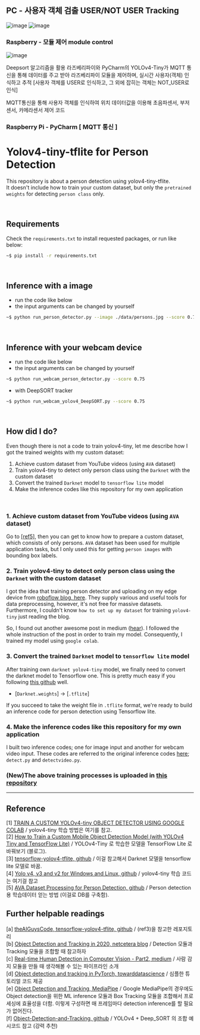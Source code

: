 
## PC - 사용자 객체 검출 USER/NOT USER Tracking
![image](https://user-images.githubusercontent.com/91533318/198879249-8054a64e-b635-4a88-b197-f476b12921fd.png) 
![image](https://user-images.githubusercontent.com/91533318/198879251-d1446455-f558-4258-8235-a1f5b9988ea9.png)


### Raspberry - 모듈 제어 module control
![image](https://user-images.githubusercontent.com/91533318/198879238-a668c095-8d55-4f7d-ace4-afe889bc5042.png)


Deepsort 알고리즘을 활용
라즈베리파이와 PyCharm의 YOLOv4-Tiny가 MQTT 통신을 통해
데이터를 주고 받아 라즈베리파이 모듈을 제어하며, 실시간 사용자(객체) 인식하고 추적
[사용자 객체를 USER로 인식하고, 그 외에 잡히는 객체는 NOT_USER로 인식]

MQTT통신을 통해
사용자 객체를 인식하여
위치 데이터값을 이용해
초음파센서, 부저센서, 카메라센서 제어 코드

### Raspberry Pi - PyCharm  [ MQTT 통신 ]


# Yolov4-tiny-tflite for Person Detection
This repository is about a person detection using yolov4-tiny-tflite. <br/>
It doesn't include how to train your custom dataset, but only the ```pretrained weights``` for detecting ```person class``` only.


<br/>

## Requirements 
Check the ```requirements.txt``` to install requested packages, or run like below:
``` bash
~$ pip install -r requirements.txt
```


<br/>

## Inference with a image
* run the code like below 
* the input arguments can be changed by yourself
```bash
~$ python run_person_detector.py --image ./data/persons.jpg --score 0.75
```

<br/>


## Inference with your webcam device 
* run the code like below 
* the input arguments can be changed by yourself
```bash
~$ python run_webcam_person_detector.py --score 0.75
```
* with DeepSORT tracker 
``` bash
~$ python run_webcam_yolov4_DeepSORT.py --score 0.75
```

<br/>

## How did I do?
Even though there is not a code to train yolov4-tiny, let me describe how I got the trained weights with my custom dataset:
1. Achieve custom dataset from YouTube videos (using ```AVA``` dataset)
2. Train yolov4-tiny to detect only person class using the ```Darknet``` with the custom dataset
3. Convert the trained ```Darknet``` model to ```tensorflow lite``` model
4. Make the inference codes like this repository for my own application

<br/>

### 1. Achieve custom dataset from YouTube videos (using ```AVA``` dataset)
Go to [[ref5]](https://github.com/DoranLyong/AVA-Dataset-Processing-for-Person-Detection), then you can get to know how to prepare a custom dataset, which consists of only persons. ```AVA``` dataset has been used for multiple application tasks, but I only used this for getting ```person images``` with bounding box labels.


### 2. Train yolov4-tiny to detect only person class using the ```Darknet``` with the custom dataset
I got the idea that training person detector and uploading on my edge device from [roboflow blog, here](https://blog.roboflow.com/how-to-train-a-custom-mobile-object-detection-model/). They supply various and useful tools for data preprocessing, however, it's not free for massive datasets. Furthermore, I couldn't know ```how to set up my dataset``` for training ```yolov4-tiny``` just reading the blog.

So, I found out another awesome post in medium ([hear](https://medium.com/analytics-vidhya/train-a-custom-yolov4-tiny-object-detector-using-google-colab-b58be08c9593#a70f)). I followed the whole instruction of the post in order to train my model. Consequently, I trained my model using ```google colab```.


### 3. Convert the trained ```Darknet``` model to ```tensorflow lite``` model
After training own ```darknet yolov4-tiny``` model, we finally need to convert the darknet model to Tensorflow one. This is pretty much easy if you following [this github](https://github.com/hunglc007/tensorflow-yolov4-tflite) well. 
* [```Darknet.weights```] → [```.tflite```]

If you succeed to take the weight file in ```.tflite``` format, we're ready to build an inference code for person detection using Tensorflow lite.

### 4. Make the inference codes like this repository for my own application
I built two inference codes; one for image input and another for webcam video input. These codes are referred to the original inference codes [here](https://github.com/hunglc007/tensorflow-yolov4-tflite);  ```detect.py``` and ```detectvideo.py```.


### (New)The above training processes is uploaded in [this repository](https://github.com/DoranLyong/Darknet-YOLOv4-Tensorflow_Lite-Tutorial)

***
## Reference 

[1] [TRAIN A CUSTOM YOLOv4-tiny OBJECT DETECTOR USING GOOGLE COLAB](https://medium.com/analytics-vidhya/train-a-custom-yolov4-tiny-object-detector-using-google-colab-b58be08c9593#a70f) / yolov4-tiny 학습 방법은 여기를 참고.<br/>
[2] [How to Train a Custom Mobile Object Detection Model (with YOLOv4 Tiny and TensorFlow Lite)](https://blog.roboflow.com/how-to-train-a-custom-mobile-object-detection-model/) / YOLOv4-Tiny 로 학습한 모델을 TensorFlow Lite 로 바꿔보기 (블로그). <br/>
[3] [tensorflow-yolov4-tflite, github](https://github.com/hunglc007/tensorflow-yolov4-tflite) / 이걸 참고해서 Darknet 모델을 tensorflow lite 모델로 바꿈.<br/>
[4] [Yolo v4, v3 and v2 for Windows and Linux, github](https://github.com/AlexeyAB/darknet) / yolov4-tiny 학습 코드는 여기걸 참고 <br/>
[5] [AVA Dataset Processing for Person Detection, github](https://github.com/DoranLyong/AVA-Dataset-Processing-for-Person-Detection) / Person detection용 학습데이터 얻는 방법 (이걸로 DB를 구축함).  <br/>

## Further helpable readings 
[a] [theAIGuysCode, tensorflow-yolov4-tflite, github](https://github.com/theAIGuysCode/tensorflow-yolov4-tflite) / (ref3)을 참고한 레포지토리 <br/>
[b] [Object Detection and Tracking in 2020, netcetera blog](https://blog.netcetera.com/object-detection-and-tracking-in-2020-f10fb6ff9af3) / Detection 모듈과 Tracking 모듈을 조합할 때 참고하자 <br/>
[c] [Real-time Human Detection in Computer Vision - Part2, medium](https://medium.com/@madhawavidanapathirana/real-time-human-detection-in-computer-vision-part-2-c7eda27115c6) / 사람 감지 모듈을 만들 때 생각해볼 수 있는 파이프라인 소개 <br/>
[d] [Object detection and tracking in PyTorch, towarddatascience](https://towardsdatascience.com/object-detection-and-tracking-in-pytorch-b3cf1a696a98) / 심플한 튜토리얼 코드 제공 <br/>
[e] [Object Detection and Tracking, MediaPipe](https://google.github.io/mediapipe/solutions/box_tracking.html) / Google MediaPipe의 경우에도 Object detection을 위한 ML inference 모듈과 Box Tracking 모듈을 조합해서 프로세싱에 효율성을 더함. 이렇게 구성하면 매 프레임마다 detection inference를 할 필요가 없어진다. <br/> 
[f] [Object-Detection-and-Tracking, github](https://github.com/yehengchen/Object-Detection-and-Tracking/tree/master/OneStage/yolo) / YOLOv4 + Deep_SORT 의 조합 예시코드 참고 (강력 추천) <br/>
